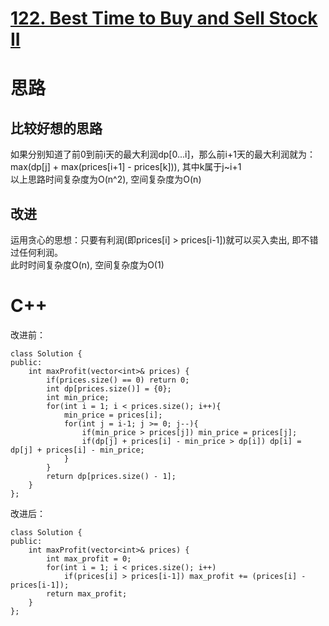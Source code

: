 # [122. Best Time to Buy and Sell Stock II](https://leetcode.com/problems/best-time-to-buy-and-sell-stock-ii/description/)
# 思路
## 比较好想的思路
如果分别知道了前0到前i天的最大利润dp[0...i]，那么前i+1天的最大利润就为：  
max(dp[j] + max(prices[i+1] - prices[k])), 其中k属于j~i+1   
以上思路时间复杂度为O(n^2), 空间复杂度为O(n)  
## 改进
运用贪心的思想：只要有利润(即prices[i] > prices[i-1])就可以买入卖出, 即不错过任何利润。  
此时时间复杂度O(n), 空间复杂度为O(1)

# C++
改进前：
```
class Solution {
public:
    int maxProfit(vector<int>& prices) {
        if(prices.size() == 0) return 0;
        int dp[prices.size()] = {0};
        int min_price;
        for(int i = 1; i < prices.size(); i++){
            min_price = prices[i];
            for(int j = i-1; j >= 0; j--){
                if(min_price > prices[j]) min_price = prices[j];
                if(dp[j] + prices[i] - min_price > dp[i]) dp[i] = dp[j] + prices[i] - min_price;    
            }
        }
        return dp[prices.size() - 1];
    }
};
```
改进后：
```
class Solution {
public:
    int maxProfit(vector<int>& prices) {
        int max_profit = 0;
        for(int i = 1; i < prices.size(); i++)
            if(prices[i] > prices[i-1]) max_profit += (prices[i] - prices[i-1]);
        return max_profit;
    }
};
```
